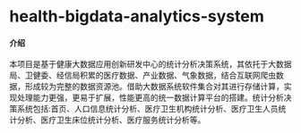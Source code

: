 # health-bigdata-analytics-system

#### 介绍
本项目是基于健康大数据应用创新研发中心的统计分析决策系统，其依托于大数据局、卫健委、经信局积累的医疗数据、产业数据、气象数据，结合互联网爬虫数据，形成较为完整的数据资源池。借助大数据系统软件集合对其进行存储计算，实现处理能力更强，更易于扩展，性能更高的统一数据计算平台的搭建。统计分析决策系统包括:首页、人口信息统计分析、医疗卫生机构统计分析、医疗卫生人员统计分析、医疗卫生床位统计分析、医疗服务统计分析等。


